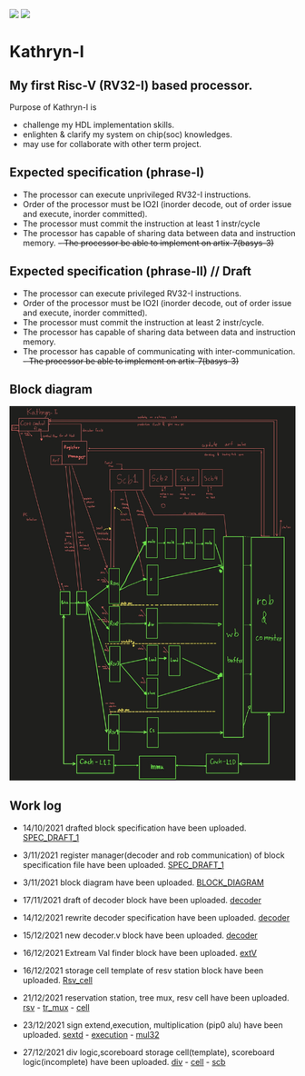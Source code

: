 ![](https://img.shields.io/badge/Status-In_development-orange.svg) ![](https://img.shields.io/badge/Author-Tanawin_devaveja-green.svg)
# Kathryn-I
## My first Risc-V (RV32-I) based processor.

Purpose of Kathryn-I is
- challenge my HDL implementation skills.
- enlighten & clarify my system on chip(soc) knowledges.
- may use for collaborate with other term project.

## Expected specification (phrase-I)

- The processor can execute unprivileged RV32-I instructions.
- Order of the processor must be IO2I (inorder decode, out of order issue and execute, inorder committed).
- The processor must commit the instruction at least 1 instr/cycle
- The processor has capable of sharing data between data and instruction memory.
~~- The processor be able to implement on artix-7(basys-3)~~

## Expected specification (phrase-II) // Draft

- The processor can execute privileged RV32-I instructions.
- Order of the processor must be IO2I (inorder decode, out of order issue and execute, inorder committed).
- The processor must commit the instruction at least 2 instr/cycle.
- The processor has capable of sharing data between data and instruction memory.
- The processor has capable of communicating with inter-communication.
~~- The processor be able to implement on artix-7(basys-3)~~

## Block diagram
![](https://github.com/Tanawin1701d/Kathryn-I/blob/master/SPECIFICATION/block_diagram.jpg?raw=true)


## Work log
- 14/10/2021 drafted block specification have been uploaded. [SPEC_DRAFT_1](https://github.com/Tanawin1701d/Kathryn-I/blob/master/SPECIFICATION/Block_Description.ods)
- 3/11/2021 register manager(decoder and rob communication) of block specification file have been uploaded. [SPEC_DRAFT_1](https://github.com/Tanawin1701d/Kathryn-I/blob/master/SPECIFICATION/Block_Description.ods)
-  3/11/2021 block diagram have been uploaded. [BLOCK_DIAGRAM](https://github.com/Tanawin1701d/Kathryn-I/blob/master/SPECIFICATION/block_diagram.png)
- 17/11/2021 draft of decoder block have been uploaded. [decoder](https://github.com/Tanawin1701d/Kathryn-I/blob/master/Source/Decode/Decode.v)
- 14/12/2021 rewrite decoder specification have been uploaded. [decoder](https://github.com/Tanawin1701d/Kathryn-I/blob/master/SPECIFICATION/Block_Description.ods)
- 15/12/2021 new decoder.v block have been uploaded. [decoder](https://github.com/Tanawin1701d/Kathryn-I/blob/master/Source/Decode/Decode.v)
- 16/12/2021 Extream Val finder block have been uploaded. [extV](https://github.com/Tanawin1701d/Kathryn-I/blob/master/Source/TEMPLATE/Finder/Extream_val.v)
- 16/12/2021 storage cell template of resv station block have been uploaded. [Rsv_cell](https://github.com/Tanawin1701d/Kathryn-I/blob/master/Source/Reservation_station/TEMPLATE/Resv_cell.v)
- 21/12/2021 reservation station, tree mux, resv cell have been uploaded.
[rsv](https://github.com/Tanawin1701d/Kathryn-I/blob/master/Source/Reservation_station/TEMPLATE/Resv_cell.v) - [tr_mux](https://github.com/Tanawin1701d/Kathryn-I/blob/master/Source/TEMPLATE/MUX/Mux.v) - [cell](https://github.com/Tanawin1701d/Kathryn-I/blob/master/Source/Reservation_station/TEMPLATE/Resv_cell.v)

- 23/12/2021 sign extend,execution, multiplication (pip0 alu)  have been uploaded.
[sextd](https://github.com/Tanawin1701d/Kathryn-I/blob/master/Source/TEMPLATE/Int/Sign_ext.v) - [execution](https://github.com/Tanawin1701d/Kathryn-I/blob/master/Source/Alu/pip0/Execute.v) - [mul32](https://github.com/Tanawin1701d/Kathryn-I/blob/master/Source/Alu/pip0/Mul.v)

- 27/12/2021 div logic,scoreboard storage cell(template), scoreboard logic(incomplete)  have been uploaded.
[div](https://github.com/Tanawin1701d/Kathryn-I/blob/master/Source/Alu/pip1/DIV.v) - [cell](https://github.com/Tanawin1701d/Kathryn-I/blob/master/Source/Score_board/TEMPLATE/Scb_cell.v) - [scb](https://github.com/Tanawin1701d/Kathryn-I/blob/master/Source/Score_board/TEMPLATE/Scb.v)
